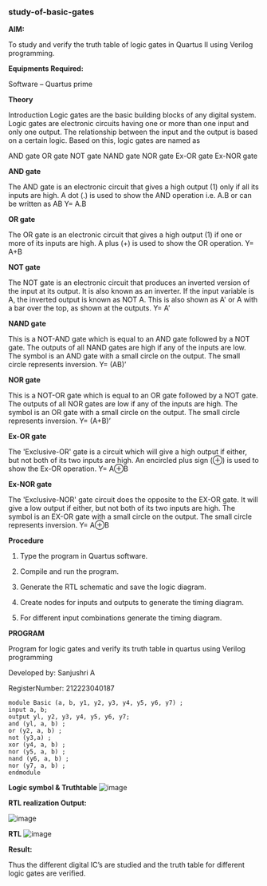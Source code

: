### study-of-basic-gates

**AIM:** 

To study and verify the truth table of logic gates in Quartus II using Verilog programming.

**Equipments Required:**

Software – Quartus prime 

**Theory**

Introduction Logic gates are the basic building blocks of any digital system. Logic gates are electronic circuits having one or more than one input and only one output. The relationship between the input and the output is based on a certain logic. Based on this, logic gates are named as

AND gate OR gate NOT gate NAND gate NOR gate Ex-OR gate Ex-NOR gate

**AND gate**

The AND gate is an electronic circuit that gives a high output (1) only if all its inputs are high. A dot (.) is used to show the AND operation i.e. A.B or can be written as AB
Y= A.B

**OR gate** 

The OR gate is an electronic circuit that gives a high output (1) if one or more of its inputs are high. A plus (+) is used to show the OR operation.
Y= A+B

**NOT gate**

The NOT gate is an electronic circuit that produces an inverted version of the input at its output. It is also known as an inverter. If the input variable is A, the inverted output is known as NOT A. This is also shown as A' or A with a bar over the top, as shown at the outputs.
Y= A'

**NAND gate**

This is a NOT-AND gate which is equal to an AND gate followed by a NOT gate. The outputs of all NAND gates are high if any of the inputs are low. The symbol is an AND gate with a small circle on the output. The small circle represents inversion.
Y= (AB)’

**NOR gate**

This is a NOT-OR gate which is equal to an OR gate followed by a NOT gate. The outputs of all NOR gates are low if any of the inputs are high. The symbol is an OR gate with a small circle on the output. The small circle represents inversion.
Y= (A+B)’

**Ex-OR gate**

The 'Exclusive-OR' gate is a circuit which will give a high output if either, but not both of its two inputs are high. An encircled plus sign (⊕) is used to show the Ex-OR operation.
Y= A⊕B

**Ex-NOR gate**

The 'Exclusive-NOR' gate circuit does the opposite to the EX-OR gate. It will give a low output if either, but not both of its two inputs are high. The symbol is an EX-OR gate with a small circle on the output. The small circle represents inversion.
Y= A⊕B

**Procedure** 

1.	Type the program in Quartus software.

2.	Compile and run the program.

3.	Generate the RTL schematic and save the logic diagram.

4.	Create nodes for inputs and outputs to generate the timing diagram.

5.	For different input combinations generate the timing diagram.


**PROGRAM**

Program for logic gates and verify its truth table in quartus using Verilog programming

 Developed by: Sanjushri A
 
 RegisterNumber: 212223040187

````
module Basic (a, b, y1, y2, y3, y4, y5, y6, y7) ;
input a, b;
output yl, y2, y3, y4, y5, у6, y7;
and (yl, a, b) ;
or (y2, a, b) ;
not (y3,a) ;
xor (y4, a, b) ;
nor (y5, a, b) ;
nand (y6, a, b) ;
nor (y7, a, b) ;
endmodule
````
 
**Logic symbol & Truthtable**
![image](https://github.com/Sanjushri13/study-of-basic-gates/assets/164732231/eed82115-71fe-4636-a350-b15949c3daaa)

**RTL realization Output:** 

![image](https://github.com/Sanjushri13/study-of-basic-gates/assets/164732231/a2b21a40-aec3-4be2-af6e-0c67cd2560fd)

**RTL**
![image](https://github.com/Sanjushri13/study-of-basic-gates/assets/164732231/51060ec6-eae0-4145-a3bf-a13dee00a85f)


**Result:**

Thus the different digital IC’s are studied and the truth table for different logic gates are verified.


